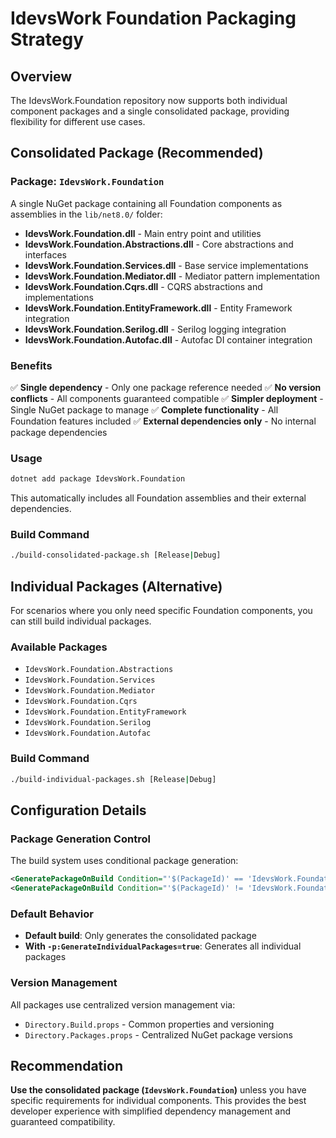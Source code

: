 # IdevsWork Foundation Packaging Strategy

## Overview

The IdevsWork.Foundation repository now supports both individual component packages and a single consolidated package, providing flexibility for different use cases.

## Consolidated Package (Recommended)

### Package: `IdevsWork.Foundation`

A single NuGet package containing all Foundation components as assemblies in the `lib/net8.0/` folder:

- **IdevsWork.Foundation.dll** - Main entry point and utilities
- **IdevsWork.Foundation.Abstractions.dll** - Core abstractions and interfaces  
- **IdevsWork.Foundation.Services.dll** - Base service implementations
- **IdevsWork.Foundation.Mediator.dll** - Mediator pattern implementation
- **IdevsWork.Foundation.Cqrs.dll** - CQRS abstractions and implementations
- **IdevsWork.Foundation.EntityFramework.dll** - Entity Framework integration
- **IdevsWork.Foundation.Serilog.dll** - Serilog logging integration
- **IdevsWork.Foundation.Autofac.dll** - Autofac DI container integration

### Benefits

✅ **Single dependency** - Only one package reference needed
✅ **No version conflicts** - All components guaranteed compatible
✅ **Simpler deployment** - Single NuGet package to manage
✅ **Complete functionality** - All Foundation features included
✅ **External dependencies only** - No internal package dependencies

### Usage

```bash
dotnet add package IdevsWork.Foundation
```

This automatically includes all Foundation assemblies and their external dependencies.

### Build Command

```bash
./build-consolidated-package.sh [Release|Debug]
```

## Individual Packages (Alternative)

For scenarios where you only need specific Foundation components, you can still build individual packages.

### Available Packages

- `IdevsWork.Foundation.Abstractions`
- `IdevsWork.Foundation.Services` 
- `IdevsWork.Foundation.Mediator`
- `IdevsWork.Foundation.Cqrs`
- `IdevsWork.Foundation.EntityFramework`
- `IdevsWork.Foundation.Serilog`
- `IdevsWork.Foundation.Autofac`

### Build Command

```bash
./build-individual-packages.sh [Release|Debug]
```

## Configuration Details

### Package Generation Control

The build system uses conditional package generation:

```xml
<GeneratePackageOnBuild Condition="'$(PackageId)' == 'IdevsWork.Foundation' OR '$(GenerateIndividualPackages)' == 'true'">true</GeneratePackageOnBuild>
<GeneratePackageOnBuild Condition="'$(PackageId)' != 'IdevsWork.Foundation' AND '$(GenerateIndividualPackages)' != 'true'">false</GeneratePackageOnBuild>
```

### Default Behavior

- **Default build**: Only generates the consolidated package
- **With `-p:GenerateIndividualPackages=true`**: Generates all individual packages

### Version Management

All packages use centralized version management via:
- `Directory.Build.props` - Common properties and versioning
- `Directory.Packages.props` - Centralized NuGet package versions

## Recommendation

**Use the consolidated package (`IdevsWork.Foundation`)** unless you have specific requirements for individual components. This provides the best developer experience with simplified dependency management and guaranteed compatibility.
